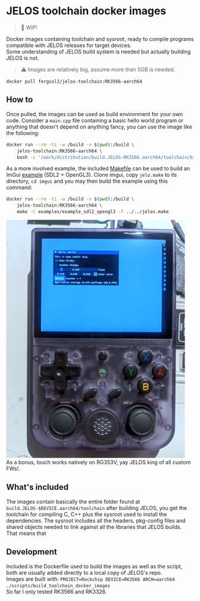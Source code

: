 # JELOS toolchain docker images

> :rotating_light: WIP!

Docker images containing toolchain and sysroot, ready to compile programs compatible with JELOS releases for target devices.  
Some understanding of JELOS build system is needed but actually building JELOS is not.  
> :warning: Images are relatively big, assume more than 5GB is needed.

`docker pull fergusl2/jelos-toolchain:RK3566-aarch64`

## How to

Once pulled, the images can be used as build environment for your own code. Consider a `main.cpp` file containing a basic hello world program or anything that doesn't depend on anything fancy, you can use the image like the following:  
```bash
docker run --rm -ti -w /build -v $(pwd):/build \
    jelos-toolchain:RK3566-aarch64 \
    bash -c '/work/distribution/build.JELOS-RK3566.aarch64/toolchain/bin/aarch64-libreelec-linux-gnueabi-g++ main.cpp -o main-RK3566'
```

As a more involved example, the included [Makefile](./jelos.make) can be used to build an ImGui [example](https://github.com/ocornut/imgui/tree/master/examples/example_sdl2_opengl3) (SDL2 + OpenGL3). Clone imgui, copy `jelo.make` to its directory, `cd imgui` and you may then build the example using this command:
```bash
docker run --rm -ti -w /build -v $(pwd):/build \
    jelos-toolchain:RK3566-aarch64 \
    make -C examples/example_sdl2_opengl3 -f ../../jelos.make
```
![example](./toolchain_imgui_example.jpeg)  
As a bonus, touch works natively on RG353V, yay JELOS king of all custom FWs!.

## What's included

The images contain basically the entire folder found at `build.JELOS-$DEVICE.aarch64/toolchain` after building JELOS, you get the toolchain for compiling C, C++ plus the sysroot used to install the dependencies. The sysroot includes all the headers, pkg-config files and shared objects needed to link against all the libraries that JELOS builds. That means that 

## Development

Included is the Dockerfile used to build the images as well as the script, both are usually added directly to a local copy of JELOS's repo.  
Images are built with: `PROJECT=Rockchip DEVICE=RK3566 ARCH=aarch64 ./scripts/build_toolchain_docker_images`  
So far I only tested RK3566 and RK3326.
